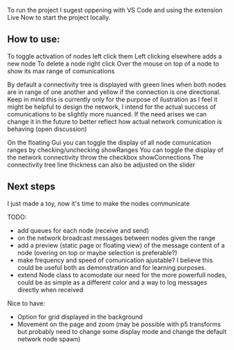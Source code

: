 To run the project I sugest oppening with VS Code and using the extension Live Now to start the project locally.

## How to use:

To toggle activation of nodes left click them
Left clicking elsewhere adds a new node
To delete a node right click
Over the mouse on top of a node to show its max range of comunications

By default a connectivity tree is displayed with green lines when both nodes are in range of one another and yellow if the connection is one directional. Keep in mind this is currently only for the purpose of ilustration as I feel it might be helpful to design the network, I intend for the actual success of comunications to be slightly more nuanced. If the need arises we can change it in the future to better reflect how actual network comunication is behaving (open discussion) 

On the floating Gui you can toggle the display of all node comunication ranges by checking/unchecking showRanges
You can toggle the display of the network connectivity throw the checkbox showConnections
The connectivity tree line thickness can also be adjusted on the slider

## Next steps

I just made a toy, now it's time to make the nodes communicate

TODO:
 - add queues for each node (receive and send)
 - on the network broadcast messages between nodes given the range
 - add a preview (static page or floating view) of the message content of a node (overing on top or maybe selection is preferable?)
 - make frequency and speed of comunication ajustable? I believe this could be useful both as demonstration and for learning purposes.
 - extend Node class to acomodate our need for the more powerfull nodes, could be as simple as a different color and a way to log messages directly when received 

Nice to have:
 - Option for grid displayed in the background
 - Movement on the page and zoom (may be possible with p5 transforms but probably need to change some display mode and change the default network node spawn)

